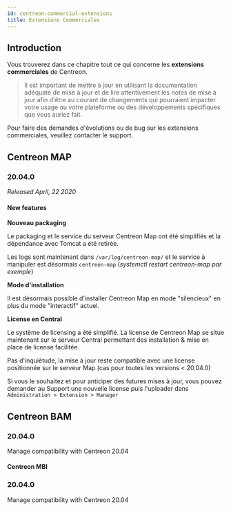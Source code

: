 ```yaml
---
id: centreon-commercial-extensions
title: Extensions Commerciales
---
```


## Introduction

Vous trouverez dans ce chapitre tout ce qui concerne les **extensions commerciales** de Centreon.

> Il est important de mettre à jour en utilisant la documentation adéquate de mise à jour et 
> de lire attentivement les notes de mise à jour afin d'être au courant de changements qui pourraient 
> impacter votre usage ou votre plateforme ou des développements spécifiques que vous auriez 
> fait.

Pour faire des demandes d'évolutions ou de bug sur les extensions commerciales, veuillez contacter le support.

## Centreon MAP

### 20.04.0

*Released April, 22  2020*

#### New features

**Nouveau packaging**

Le packaging et le service du serveur Centreon Map ont été simplifiés et la dépendance avec Tomcat a été retirée.

Les logs sont maintenant dans `/var/log/centreon-map/` et le service à manipuler est désormais `centreon-map` 
(*systemctl restart centreon-map par exemple*)

**Mode d'installation**

Il est désormais possible d'installer Centreon Map en mode "silencieux" en plus du mode "interactif" actuel.

**License en Central**

Le système de licensing a été simplifié. La license de Centreon Map se situe maintenant sur le serveur Central
permettant des installation & mise en place de license facilitée. 

Pas d'inquiétude, la mise à jour reste compatible avec une license positionnée sur le serveur Map (cas pour toutes 
les versions < 20.04.0)

Si vous le souhaitez et pour anticiper des futures mises à jour, vous pouvez demander au Support une nouvelle license
puis l'uploader dans `Administration > Extension > Manager`

## Centreon BAM

### 20.04.0

Manage compatibility with Centreon 20.04

#### Centreon MBI 

### 20.04.0

Manage compatibility with Centreon 20.04